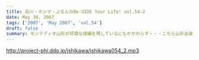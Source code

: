 ```yaml
---
title: 石川・ホンマ・ぶるんのBe-SIDE Your Life! vol.54-2
date: May 30, 2007
tags: ['2007', 'May 2007', 'vol.54']
draft: false
summary: モンテディオ山形が好調な成績を残しているにもかかわらず・・・こちら山形出身ホンマさんはまったく変わらず！今日も、世間の逆のベクトルで冴え渡っておりました。NAMAE
---
```


http://project-phi.ddo.jp/ishikawa/ishikawa054_2.mp3